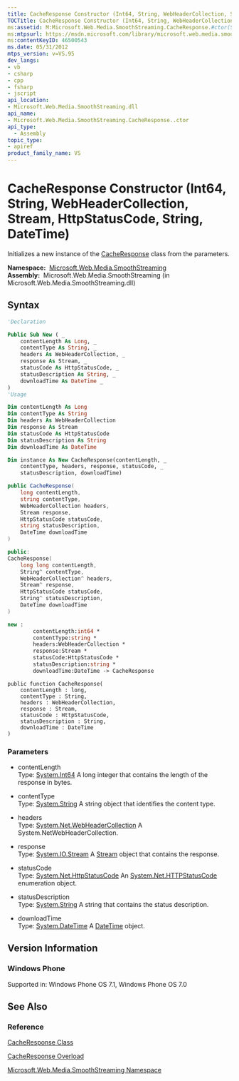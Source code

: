 ```yaml
---
title: CacheResponse Constructor (Int64, String, WebHeaderCollection, Stream, HttpStatusCode, String, DateTime) (Microsoft.Web.Media.SmoothStreaming)
TOCTitle: CacheResponse Constructor (Int64, String, WebHeaderCollection, Stream, HttpStatusCode, String, DateTime)
ms:assetid: M:Microsoft.Web.Media.SmoothStreaming.CacheResponse.#ctor(System.Int64,System.String,System.Net.WebHeaderCollection,System.IO.Stream,System.Net.HttpStatusCode,System.String,System.DateTime)
ms:mtpsurl: https://msdn.microsoft.com/library/microsoft.web.media.smoothstreaming.cacheresponse.cacheresponse(v=VS.95)
ms:contentKeyID: 46500543
ms.date: 05/31/2012
mtps_version: v=VS.95
dev_langs:
- vb
- csharp
- cpp
- fsharp
- jscript
api_location:
- Microsoft.Web.Media.SmoothStreaming.dll
api_name:
- Microsoft.Web.Media.SmoothStreaming.CacheResponse..ctor
api_type:
  - Assembly
topic_type:
- apiref
product_family_name: VS
---
```


# CacheResponse Constructor (Int64, String, WebHeaderCollection, Stream, HttpStatusCode, String, DateTime)

Initializes a new instance of the [CacheResponse](cacheresponse-class-microsoft-web-media-smoothstreaming_1.md) class from the parameters.

**Namespace:**  [Microsoft.Web.Media.SmoothStreaming](microsoft-web-media-smoothstreaming-namespace_1.md)  
**Assembly:**  Microsoft.Web.Media.SmoothStreaming (in Microsoft.Web.Media.SmoothStreaming.dll)

## Syntax

```vb
'Declaration

Public Sub New ( _
    contentLength As Long, _
    contentType As String, _
    headers As WebHeaderCollection, _
    response As Stream, _
    statusCode As HttpStatusCode, _
    statusDescription As String, _
    downloadTime As DateTime _
)
'Usage

Dim contentLength As Long
Dim contentType As String
Dim headers As WebHeaderCollection
Dim response As Stream
Dim statusCode As HttpStatusCode
Dim statusDescription As String
Dim downloadTime As DateTime

Dim instance As New CacheResponse(contentLength, _
    contentType, headers, response, statusCode, _
    statusDescription, downloadTime)
```

```csharp
public CacheResponse(
    long contentLength,
    string contentType,
    WebHeaderCollection headers,
    Stream response,
    HttpStatusCode statusCode,
    string statusDescription,
    DateTime downloadTime
)
```

```cpp
public:
CacheResponse(
    long long contentLength, 
    String^ contentType, 
    WebHeaderCollection^ headers, 
    Stream^ response, 
    HttpStatusCode statusCode, 
    String^ statusDescription, 
    DateTime downloadTime
)
```

``` fsharp
new : 
        contentLength:int64 * 
        contentType:string * 
        headers:WebHeaderCollection * 
        response:Stream * 
        statusCode:HttpStatusCode * 
        statusDescription:string * 
        downloadTime:DateTime -> CacheResponse
```

```jscript
public function CacheResponse(
    contentLength : long, 
    contentType : String, 
    headers : WebHeaderCollection, 
    response : Stream, 
    statusCode : HttpStatusCode, 
    statusDescription : String, 
    downloadTime : DateTime
)
```

### Parameters

  - contentLength  
    Type: [System.Int64](https://msdn.microsoft.com/library/6yy583ek\(v=vs.95\))  
    A long integer that contains the length of the response in bytes.

<!-- end list -->

  - contentType  
    Type: [System.String](https://msdn.microsoft.com/library/s1wwdcbf\(v=vs.95\))  
    A string object that identifies the content type.

<!-- end list -->

  - headers  
    Type: [System.Net.WebHeaderCollection](https://msdn.microsoft.com/library/1beth6ct\(v=vs.95\))  
    A System.NetWebHeaderCollection.

<!-- end list -->

  - response  
    Type: [System.IO.Stream](https://msdn.microsoft.com/library/8f86tw9e\(v=vs.95\))  
    A [Stream](https://msdn.microsoft.com/library/8f86tw9e\(v=vs.95\)) object that contains the response.

<!-- end list -->

  - statusCode  
    Type: [System.Net.HttpStatusCode](https://msdn.microsoft.com/library/f92ssyy1\(v=vs.95\))  
    An [System.Net.HTTPStatusCode](https://msdn.microsoft.com/library/f92ssyy1\(v=vs.95\)) enumeration object.

<!-- end list -->

  - statusDescription  
    Type: [System.String](https://msdn.microsoft.com/library/s1wwdcbf\(v=vs.95\))  
    A string that contains the status description.

<!-- end list -->

  - downloadTime  
    Type: [System.DateTime](https://msdn.microsoft.com/library/03ybds8y\(v=vs.95\))  
    A [DateTime](https://msdn.microsoft.com/library/03ybds8y\(v=vs.95\)) object.

## Version Information

### Windows Phone

Supported in: Windows Phone OS 7.1, Windows Phone OS 7.0  

## See Also

### Reference

[CacheResponse Class](cacheresponse-class-microsoft-web-media-smoothstreaming_1.md)

[CacheResponse Overload](cacheresponse-constructor-microsoft-web-media-smoothstreaming_1.md)

[Microsoft.Web.Media.SmoothStreaming Namespace](microsoft-web-media-smoothstreaming-namespace_1.md)

